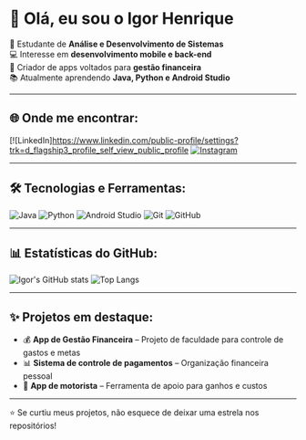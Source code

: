 # 👋 Olá, eu sou o Igor Henrique  

🚀 Estudante de **Análise e Desenvolvimento de Sistemas**  
💻 Interesse em **desenvolvimento mobile e back-end**  
📱 Criador de apps voltados para **gestão financeira**  
📚 Atualmente aprendendo **Java, Python e Android Studio**  

---

## 🌐 Onde me encontrar:
[![LinkedIn]https://www.linkedin.com/public-profile/settings?trk=d_flagship3_profile_self_view_public_profile
[![Instagram](https://img.shields.io/badge/Instagram-E4405F?style=for-the-badge&logo=instagram&logoColor=white)](https://instagram.com/dev_uber01)

---

## 🛠️ Tecnologias e Ferramentas:
![Java](https://img.shields.io/badge/Java-ED8B00?style=for-the-badge&logo=java&logoColor=white)
![Python](https://img.shields.io/badge/Python-3776AB?style=for-the-badge&logo=python&logoColor=white)
![Android Studio](https://img.shields.io/badge/Android_Studio-3DDC84?style=for-the-badge&logo=android-studio&logoColor=white)
![Git](https://img.shields.io/badge/Git-F05032?style=for-the-badge&logo=git&logoColor=white)
![GitHub](https://img.shields.io/badge/GitHub-100000?style=for-the-badge&logo=github&logoColor=white)

---

## 📊 Estatísticas do GitHub:
![Igor's GitHub stats](https://github-readme-stats.vercel.app/api?username=SEU-USUARIO&show_icons=true&theme=radical)
![Top Langs](https://github-readme-stats.vercel.app/api/top-langs/?username=SEU-USUARIO&layout=compact&theme=radical)

---

## ✨ Projetos em destaque:
- 💰 **App de Gestão Financeira** – Projeto de faculdade para controle de gastos e metas  
- 📊 **Sistema de controle de pagamentos** – Organização financeira pessoal  
- 🚗 **App de motorista** – Ferramenta de apoio para ganhos e custos  

---

⭐ Se curtiu meus projetos, não esquece de deixar uma estrela nos repositórios!  

